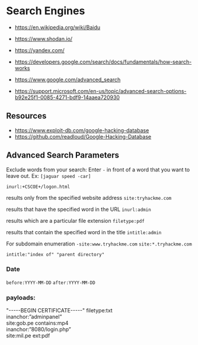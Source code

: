 # Search Engines



- <https://en.wikipedia.org/wiki/Baidu>
- <https://www.shodan.io/>
- <https://yandex.com/>
		
- <https://developers.google.com/search/docs/fundamentals/how-search-works>
- <https://www.google.com/advanced_search>
		

- <https://support.microsoft.com/en-us/topic/advanced-search-options-b92e25f1-0085-4271-bdf9-14aaea720930>




## Resources
- <https://www.exploit-db.com/google-hacking-database>
- <https://github.com/readloud/Google-Hacking-Database>







## Advanced Search Parameters

Exclude words from your search:
Enter `-` in front of a word that you want to leave out. Ex: `[jaguar speed -car]`

`inurl:+CSCOE+/logon.html`

results only from the specified website address
`site:tryhackme.com`

results that have the specified word in the URL
`inurl:admin`

results which are a particular file extension
`filetype:pdf`

results that contain the specified word in the title
`intitle:admin`

For subdomain enumeration
`-site:www.tryhackme.com` `site:*.tryhackme.com`


`intitle:"index of" "parent directory"`



### Date
`before:YYYY-MM-DD`
`after:YYYY-MM-DD`


### payloads:
"-----BEGIN CERTIFICATE-----" filetype:txt		
inanchor:”adminpanel”		
site:gob.pe contains:mp4		
inanchor:”8080/login.php”		
site:mil.pe ext:pdf	










		
	









